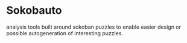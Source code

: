 # Sokobauto

analysis tools built around sokoban puzzles to enable easier design or possible autogeneration of interesting puzzles.
